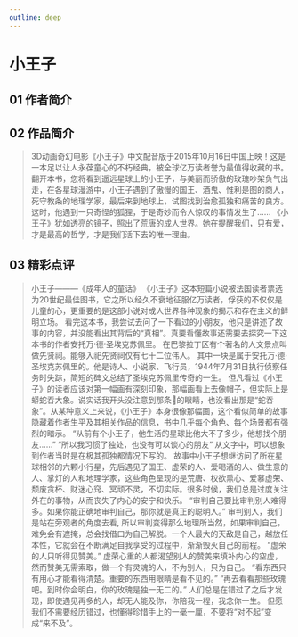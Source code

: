 ```yaml
---
outline: deep
---
```


# 小王子

## 01 作者简介


## 02 作品简介
> 3D动画奇幻电影《小王子》中文配音版于2015年10月16日中国上映！这是一本足以让人永葆童心的不朽经典，被全球亿万读者誉为最值得收藏的书。翻开本书，您将看到遥远星球上的小王子，与美丽而骄傲的玫瑰吵架负气出走，在各星球漫游中，小王子遇到了傲慢的国王、酒鬼、惟利是图的商人，死守教条的地理学家，最后来到地球上，试图找到治愈孤独和痛苦的良方。这时，他遇到一只奇怪的狐狸，于是奇妙而令人惊叹的事情发生了…… 《小王子》犹如透亮的镜子，照出了荒唐的成人世界。她在提醒我们，只有爱，才是最高的哲学，才是我们活下去的唯一理由。

## 03 精彩点评
> 小王子———《成年人的童话》
《小王子》这本短篇小说被法国读者票选为20世纪最佳图书，它之所以经久不衰地征服亿万读者，俘获的不仅仅是儿童的心，更重要的是这部小说对成人世界各种现象的揭示和存在主义的鲜明立场。
> 看完这本书，我尝试去问了一下看过的小朋友，他只是讲述了故事的内容，并没能看出其背后的“真相”。真要看懂故事还需要去探究一下这本书的作者安托万·德·圣埃克苏佩里。
> 在巴黎拉丁区有个著名的人文景点叫做先贤祠。能够入祀先贤祠仅有七十二位伟人。
> 其中一块是属于安托万·德·圣埃克苏佩里的。他是诗人、小说家、飞行员，1944年7月31日执行侦察任务时失踪，简短的碑文总结了圣埃克苏佩里传奇的一生。
但凡看过《小王子》的读者应该对第一幅画有深刻印象，那幅画看上去像帽子，但实际上是蟒蛇吞大象。说实话我开头没注意到那条🐍的眼睛，也没看出那是“蛇吞象”。从某种意义上来说，《小王子》本身很像那幅画，这个看似简单的故事隐藏着作者生平及其相关作品的信息，书中几乎每个角色、每个场景都有强烈的暗示。
“从前有个小王子，他生活的星球比他大不了多少，他想找个朋友……”
> “所以我习惯了独处，也没有可以谈心的朋友”
> 从文字中，可以想象到作者当时是在极其孤独都情况下写的。
> 故事中小王子想继访问了所在星球相邻的六颗小行星，先后遇见了国王、虚荣的人、爱喝酒的人、做生意的人、掌灯的人和地理学家，这些角色呈现的是荒唐、权欲熏心、爱慕虚荣、颓废贪杯、财迷心窍、冥顽不灵，不切实际。很多时候，我们总是过度关注外在的事物，从而丧失了内心的安宁和快乐。
“审判自己要比审判别人难得多。如果你能正确地审判自己，那你就是真正的聪明人。”
> 审判别人，我们是站在旁观者的角度去看, 所以审判变得那么地理所当然，如果审判自己，难免会有遮掩，总会找借口为自己解脱。一个人最大的天敌是自己，越放任本性，它就会在不断满足自我享受的过程中，渐渐毁灭自己的前程。
“虚荣的人只听得见赞美。”
虚荣心重的人都渴望别人的赞美来填补内心的空虚，然而赞美无需索取，做一个有灵魂的人，不为别人，只为自己。
“看东西只有用心才能看得清楚。重要的东西用眼睛是看不见的。”
“再去看看那些玫瑰吧。到时你会明白，你的玫瑰是独一无二的。”
人们总是在错过了之后才发现，即使遇见再多的人，却无人能及你，你陪我一程，我念你一生。
但愿我们不需要经历错过，也懂得珍惜手上的一毫一厘，不要将“对不起”变成“来不及”。
